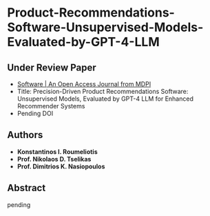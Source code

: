 # Product-Recommendations-Software-Unsupervised-Models-Evaluated-by-GPT-4-LLM

## Under Review Paper
* [Software | An Open Access Journal from MDPI](https://www.mdpi.com/journal/software)
* Title: Precision-Driven Product Recommendations Software: Unsupervised Models, Evaluated by GPT-4 LLM for Enhanced Recommender Systems
* Pending DOI

## Authors
* **Konstantinos I. Roumeliotis**
* **Prof. Nikolaos D. Tselikas**
* **Prof. Dimitrios K. Nasiopoulos**

## Abstract
pending
